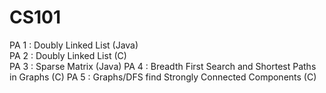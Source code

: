 # CS101

PA 1 : Doubly Linked List (Java)  
PA 2 : Doubly Linked List (C)  
PA 3 : Sparse Matrix (Java)
PA 4 : Breadth First Search and Shortest Paths in Graphs (C)
PA 5 : Graphs/DFS find Strongly Connected Components (C)
